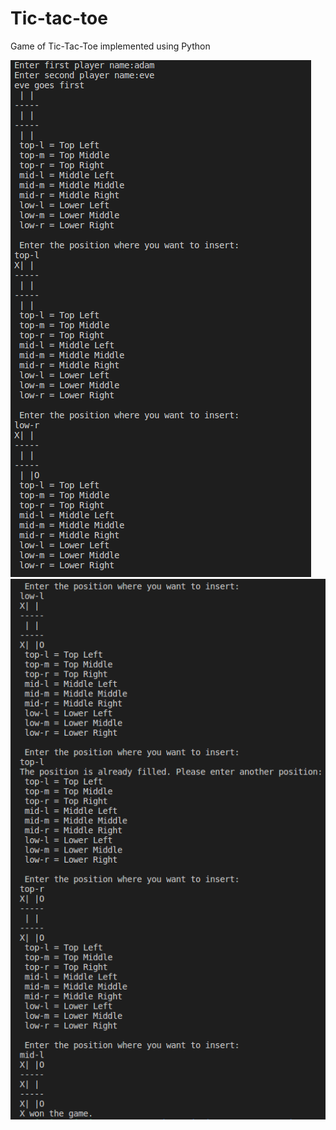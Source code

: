 # Tic-tac-toe
Game of Tic-Tac-Toe implemented using Python

![Alt text](./tic_tac_toe_1.png)
![Alt text](./tic_tac_toe_2.png)
